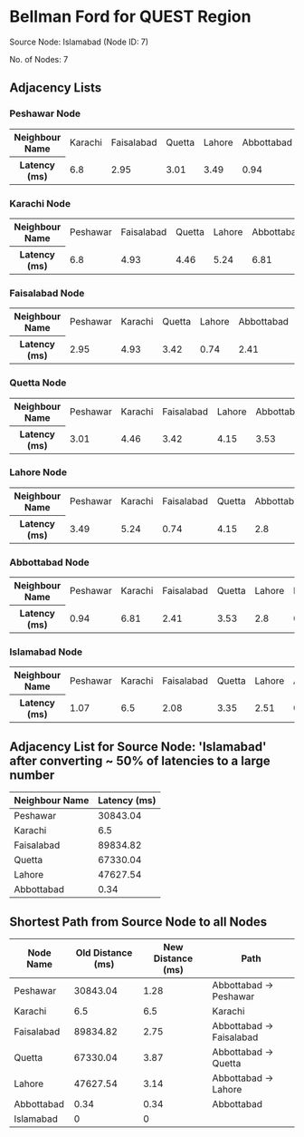 # Bellman Ford for QUEST Region

Source Node: Islamabad (Node ID: 7)

No. of Nodes: 7

## Adjacency Lists

### Peshawar Node

<table>
<tr>
  <th>Neighbour Name</th>
  <td>Karachi</td>
  <td>Faisalabad</td>
  <td>Quetta</td>
  <td>Lahore</td>
  <td>Abbottabad</td>
  <td>Islamabad</td>
</tr>
<tr>
  <th>Latency (ms)</th>
  <td>6.8</td>
  <td>2.95</td>
  <td>3.01</td>
  <td>3.49</td>
  <td>0.94</td>
  <td>1.07</td>
</tr>
</table>

### Karachi Node

<table>
<tr>
  <th>Neighbour Name</th>
  <td>Peshawar</td>
  <td>Faisalabad</td>
  <td>Quetta</td>
  <td>Lahore</td>
  <td>Abbottabad</td>
  <td>Islamabad</td>
</tr>
<tr>
  <th>Latency (ms)</th>
  <td>6.8</td>
  <td>4.93</td>
  <td>4.46</td>
  <td>5.24</td>
  <td>6.81</td>
  <td>6.5</td>
</tr>
</table>

### Faisalabad Node

<table>
<tr>
  <th>Neighbour Name</th>
  <td>Peshawar</td>
  <td>Karachi</td>
  <td>Quetta</td>
  <td>Lahore</td>
  <td>Abbottabad</td>
  <td>Islamabad</td>
</tr>
<tr>
  <th>Latency (ms)</th>
  <td>2.95</td>
  <td>4.93</td>
  <td>3.42</td>
  <td>0.74</td>
  <td>2.41</td>
  <td>2.08</td>
</tr>
</table>

### Quetta Node

<table>
<tr>
  <th>Neighbour Name</th>
  <td>Peshawar</td>
  <td>Karachi</td>
  <td>Faisalabad</td>
  <td>Lahore</td>
  <td>Abbottabad</td>
  <td>Islamabad</td>
</tr>
<tr>
  <th>Latency (ms)</th>
  <td>3.01</td>
  <td>4.46</td>
  <td>3.42</td>
  <td>4.15</td>
  <td>3.53</td>
  <td>3.35</td>
</tr>
</table>

### Lahore Node

<table>
<tr>
  <th>Neighbour Name</th>
  <td>Peshawar</td>
  <td>Karachi</td>
  <td>Faisalabad</td>
  <td>Quetta</td>
  <td>Abbottabad</td>
  <td>Islamabad</td>
</tr>
<tr>
  <th>Latency (ms)</th>
  <td>3.49</td>
  <td>5.24</td>
  <td>0.74</td>
  <td>4.15</td>
  <td>2.8</td>
  <td>2.51</td>
</tr>
</table>

### Abbottabad Node

<table>
<tr>
  <th>Neighbour Name</th>
  <td>Peshawar</td>
  <td>Karachi</td>
  <td>Faisalabad</td>
  <td>Quetta</td>
  <td>Lahore</td>
  <td>Islamabad</td>
</tr>
<tr>
  <th>Latency (ms)</th>
  <td>0.94</td>
  <td>6.81</td>
  <td>2.41</td>
  <td>3.53</td>
  <td>2.8</td>
  <td>0.34</td>
</tr>
</table>

### Islamabad Node

<table>
<tr>
  <th>Neighbour Name</th>
  <td>Peshawar</td>
  <td>Karachi</td>
  <td>Faisalabad</td>
  <td>Quetta</td>
  <td>Lahore</td>
  <td>Abbottabad</td>
</tr>
<tr>
  <th>Latency (ms)</th>
  <td>1.07</td>
  <td>6.5</td>
  <td>2.08</td>
  <td>3.35</td>
  <td>2.51</td>
  <td>0.34</td>
</tr>
</table>

## Adjacency List for Source Node: 'Islamabad' after converting ~ 50% of latencies to a large number

| Neighbour Name | Latency (ms) |
| --- | --- |
| Peshawar | 30843.04 |
| Karachi | 6.5 |
| Faisalabad | 89834.82 |
| Quetta | 67330.04 |
| Lahore | 47627.54 |
| Abbottabad | 0.34 |

## Shortest Path from Source Node to all Nodes
| Node Name | Old Distance (ms) | New Distance (ms) | Path |
| --- | --- | --- | --- |
| Peshawar | 30843.04 | 1.28 | Abbottabad -> Peshawar |
| Karachi | 6.5 | 6.5 | Karachi |
| Faisalabad | 89834.82 | 2.75 | Abbottabad -> Faisalabad |
| Quetta | 67330.04 | 3.87 | Abbottabad -> Quetta |
| Lahore | 47627.54 | 3.14 | Abbottabad -> Lahore |
| Abbottabad | 0.34 | 0.34 | Abbottabad |
| Islamabad | 0 | 0 |  |
